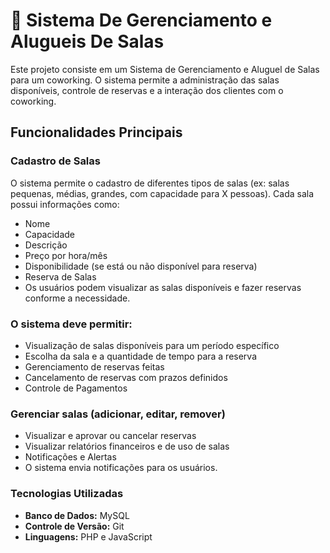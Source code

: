 # 📑 Sistema De Gerenciamento e Alugueis De Salas

Este projeto consiste em um Sistema de Gerenciamento e Aluguel de Salas para um coworking. O sistema permite a administração das salas disponíveis, controle de reservas e a interação dos clientes com o coworking.

## Funcionalidades Principais
### Cadastro de Salas
O sistema permite o cadastro de diferentes tipos de salas (ex: salas pequenas, médias, grandes, com capacidade para X pessoas). Cada sala possui informações como:
- Nome
- Capacidade
- Descrição
- Preço por hora/mês
- Disponibilidade (se está ou não disponível para reserva)
- Reserva de Salas
- Os usuários podem visualizar as salas disponíveis e fazer reservas conforme a necessidade.

### O sistema deve permitir:
- Visualização de salas disponíveis para um período específico
- Escolha da sala e a quantidade de tempo para a reserva
- Gerenciamento de reservas feitas
- Cancelamento de reservas com prazos definidos
- Controle de Pagamentos

### Gerenciar salas (adicionar, editar, remover)
- Visualizar e aprovar ou cancelar reservas
- Visualizar relatórios financeiros e de uso de salas
- Notificações e Alertas
- O sistema envia notificações para os usuários.

### Tecnologias Utilizadas
- **Banco de Dados:** MySQL
- **Controle de Versão:** Git
- **Linguagens:** PHP e JavaScript

